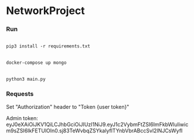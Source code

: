 # NetworkProject

### Run
<code>
pip3 install -r requirements.txt
</code>
<br>
<code>
docker-compose up mongo
</code>
<br>
<code>
python3 main.py
</code>

### Requests
Set "Authorization" header to "Token {user token}"

Admin token:
<br>
eyJ0eXAiOiJKV1QiLCJhbGciOiJIUzI1NiJ9.eyJ1c2VybmFtZSI6ImFkbWluIiwicm9sZSI6IkFETUlOIn0.sj83TeWvbqZSYkalyflTYnbVbrABccSvl2INJCsWyfI
<br>
